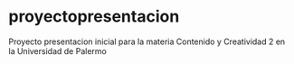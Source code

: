 # proyectopresentacion
Proyecto presentacion inicial para la materia Contenido y Creatividad 2 en la Universidad de Palermo 
